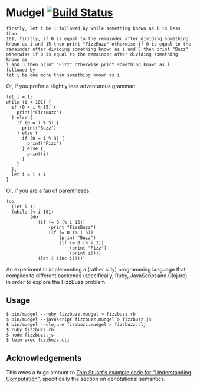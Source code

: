 # Mudgel [![Build Status](https://travis-ci.org/mudge/mudgel.svg?branch=master)](http://travis-ci.org/mudge/mudgel)

    firstly, let i be 1 followed by while something known as i is less than
    101, firstly, if 0 is equal to the remainder after dividing something
    known as i and 15 then print "FizzBuzz" otherwise if 0 is equal to the
    remainder after dividing something known as i and 5 then print "Buzz"
    otherwise if 0 is equal to the remainder after dividing something known as
    i and 3 then print "Fizz" otherwise print something known as i followed by
    let i be one more than something known as i

Or, if you prefer a slightly less adventurous grammar:

    let i = 1;
    while (i < 101) {
      if (0 = i % 15) {
        print("FizzBuzz")
      } else {
        if (0 = i % 5) {
          print("Buzz")
        } else {
          if (0 = i % 3) {
            print("Fizz")
          } else {
            print(i)
          }
        }
      };
      let i = i + 1
    }

Or, if you are a fan of parentheses:

    (do
      (let i 1)
      (while (< i 101)
             (do
                (if (= 0 (% i 15))
                    (print "FizzBuzz")
                    (if (= 0 (% i 5))
                        (print "Buzz")
                        (if (= 0 (% i 3))
                            (print "Fizz")
                            (print i))))
                (let i (inc i)))))

An experiment in implementing a (rather silly) programming language that
compiles to different backends (specifically, Ruby, JavaScript and Clojure) in
order to explore the FizzBuzz problem.

## Usage

```console
$ bin/mudgel --ruby fizzbuzz.mudgel > fizzbuzz.rb
$ bin/mudgel --javascript fizzbuzz.mudgel > fizzbuzz.js
$ bin/mudgel --clojure fizzbuzz.mudgel > fizzbuzz.clj
$ ruby fizzbuzz.rb
$ node fizzbuzz.js
$ lein exec fizzbuzz.clj
```

## Acknowledgements

This owes a huge amount to [Tom Stuart's example code for "Understanding
Computation"](https://github.com/tomstuart/computationbook), specifically the
section on denotational semantics.
